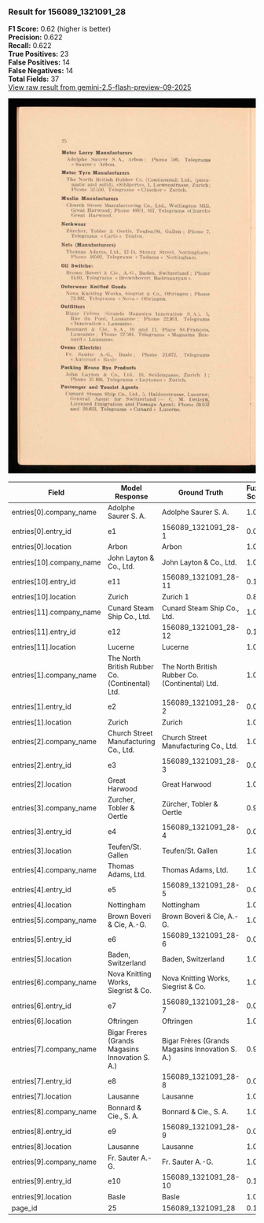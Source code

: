 ### Result for 156089_1321091_28
**F1 Score:** 0.62 (higher is better)<br>**Precision:** 0.622<br>**Recall:** 0.622<br>**True Positives:** 23<br>**False Positives:** 14<br>**False Negatives:** 14<br>**Total Fields:** 37<br>[View raw result from gemini-2.5-flash-preview-09-2025](https://github.com/RISE-UNIBAS/humanities_data_benchmark/blob/main/results/2025-10-28/T0236/request_T0236_156089_1321091_28.json)

<img src="https://github.com/RISE-UNIBAS/humanities_data_benchmark/blob/main/benchmarks/company_lists/images/156089_1321091_28.jpg?raw=true" alt="156089_1321091_28" width="600px">

| Field | Model Response | Ground Truth | Fuzzy Score | Match |
|-------|----------------|--------------|-------------|-------|
| entries[0].company_name | Adolphe Saurer S. A. | Adolphe Saurer S. A. | 1.000 | ✅ |
| entries[0].entry_id | e1 | 156089_1321091_28-1 | 0.095 | ❌ |
| entries[0].location | Arbon | Arbon | 1.000 | ✅ |
| entries[10].company_name | John Layton & Co., Ltd. | John Layton & Co., Ltd. | 1.000 | ✅ |
| entries[10].entry_id | e11 | 156089_1321091_28-11 | 0.174 | ❌ |
| entries[10].location | Zurich | Zurich 1 | 0.857 | ❌ |
| entries[11].company_name | Cunard Steam Ship Co., Ltd. | Cunard Steam Ship Co., Ltd. | 1.000 | ✅ |
| entries[11].entry_id | e12 | 156089_1321091_28-12 | 0.174 | ❌ |
| entries[11].location | Lucerne | Lucerne | 1.000 | ✅ |
| entries[1].company_name | The North British Rubber Co. (Continental) Ltd. | The North British Rubber Co. (Continental) Ltd. | 1.000 | ✅ |
| entries[1].entry_id | e2 | 156089_1321091_28-2 | 0.095 | ❌ |
| entries[1].location | Zurich | Zurich | 1.000 | ✅ |
| entries[2].company_name | Church Street Manufacturing Co., Ltd. | Church Street Manufacturing Co., Ltd. | 1.000 | ✅ |
| entries[2].entry_id | e3 | 156089_1321091_28-3 | 0.095 | ❌ |
| entries[2].location | Great Harwood | Great Harwood | 1.000 | ✅ |
| entries[3].company_name | Zurcher, Tobler & Oertle | Zürcher, Tobler & Oertle | 0.958 | ✅ |
| entries[3].entry_id | e4 | 156089_1321091_28-4 | 0.095 | ❌ |
| entries[3].location | Teufen/St. Gallen | Teufen/St. Gallen | 1.000 | ✅ |
| entries[4].company_name | Thomas Adams, Ltd. | Thomas Adams, Ltd. | 1.000 | ✅ |
| entries[4].entry_id | e5 | 156089_1321091_28-5 | 0.095 | ❌ |
| entries[4].location | Nottingham | Nottingham | 1.000 | ✅ |
| entries[5].company_name | Brown Boveri & Cie, A.-G. | Brown Boveri & Cie, A.-G. | 1.000 | ✅ |
| entries[5].entry_id | e6 | 156089_1321091_28-6 | 0.095 | ❌ |
| entries[5].location | Baden, Switzerland | Baden, Switzerland | 1.000 | ✅ |
| entries[6].company_name | Nova Knitting Works, Siegrist & Co. | Nova Knitting Works, Siegrist & Co. | 1.000 | ✅ |
| entries[6].entry_id | e7 | 156089_1321091_28-7 | 0.095 | ❌ |
| entries[6].location | Oftringen | Oftringen | 1.000 | ✅ |
| entries[7].company_name | Bigar Freres (Grands Magasins Innovation S. A.) | Bigar Frères (Grands Magasins Innovation S. A.) | 0.979 | ✅ |
| entries[7].entry_id | e8 | 156089_1321091_28-8 | 0.095 | ❌ |
| entries[7].location | Lausanne | Lausanne | 1.000 | ✅ |
| entries[8].company_name | Bonnard & Cie., S. A. | Bonnard & Cie., S. A. | 1.000 | ✅ |
| entries[8].entry_id | e9 | 156089_1321091_28-9 | 0.095 | ❌ |
| entries[8].location | Lausanne | Lausanne | 1.000 | ✅ |
| entries[9].company_name | Fr. Sauter A.-G. | Fr. Sauter A.-G. | 1.000 | ✅ |
| entries[9].entry_id | e10 | 156089_1321091_28-10 | 0.174 | ❌ |
| entries[9].location | Basle | Basle | 1.000 | ✅ |
| page_id | 25 | 156089_1321091_28 | 0.105 | ❌ |
